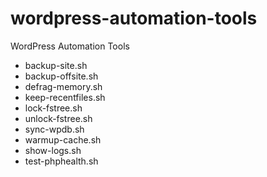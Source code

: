 # wordpress-automation-tools
WordPress Automation Tools


* backup-site.sh
* backup-offsite.sh
* defrag-memory.sh
* keep-recentfiles.sh
* lock-fstree.sh
* unlock-fstree.sh
* sync-wpdb.sh
* warmup-cache.sh
* show-logs.sh
* test-phphealth.sh